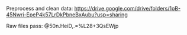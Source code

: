 Preprocess and clean data:
https://drive.google.com/drive/folders/1oB-45Nwri-EpeP4k57LrDkPbneBxAubu?usp=sharing

Raw files pass: @50n.HeiD,.=%L28+3QsEWjp